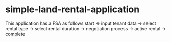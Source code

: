 # simple-land-rental-application
This application has a FSA as follows  start -> input tenant data -> select rental type -> select rental duration -> negotiation process -> active rental -> complete
